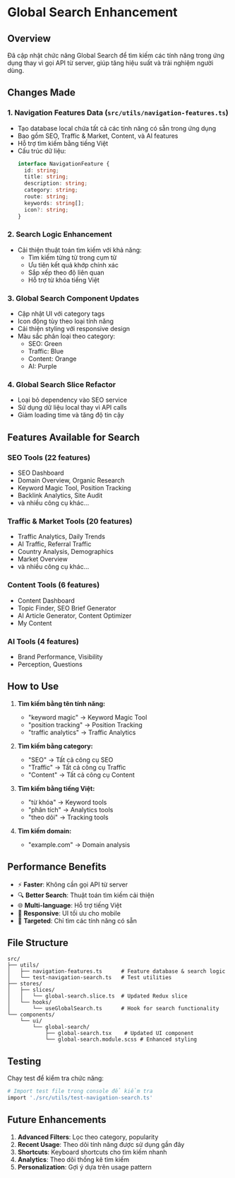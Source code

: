 # Global Search Enhancement

## Overview

Đã cập nhật chức năng Global Search để tìm kiếm các tính năng trong ứng dụng thay vì gọi API từ server, giúp tăng hiệu suất và trải nghiệm người dùng.

## Changes Made

### 1. Navigation Features Data (`src/utils/navigation-features.ts`)

- Tạo database local chứa tất cả các tính năng có sẵn trong ứng dụng
- Bao gồm SEO, Traffic & Market, Content, và AI features
- Hỗ trợ tìm kiếm bằng tiếng Việt
- Cấu trúc dữ liệu:
  ```typescript
  interface NavigationFeature {
    id: string;
    title: string;
    description: string;
    category: string;
    route: string;
    keywords: string[];
    icon?: string;
  }
  ```

### 2. Search Logic Enhancement

- Cải thiện thuật toán tìm kiếm với khả năng:
  - Tìm kiếm từng từ trong cụm từ
  - Ưu tiên kết quả khớp chính xác
  - Sắp xếp theo độ liên quan
  - Hỗ trợ từ khóa tiếng Việt

### 3. Global Search Component Updates

- Cập nhật UI với category tags
- Icon động tùy theo loại tính năng
- Cải thiện styling với responsive design
- Màu sắc phân loại theo category:
  - SEO: Green
  - Traffic: Blue
  - Content: Orange
  - AI: Purple

### 4. Global Search Slice Refactor

- Loại bỏ dependency vào SEO service
- Sử dụng dữ liệu local thay vì API calls
- Giảm loading time và tăng độ tin cậy

## Features Available for Search

### SEO Tools (22 features)

- SEO Dashboard
- Domain Overview, Organic Research
- Keyword Magic Tool, Position Tracking
- Backlink Analytics, Site Audit
- và nhiều công cụ khác...

### Traffic & Market Tools (20 features)

- Traffic Analytics, Daily Trends
- AI Traffic, Referral Traffic
- Country Analysis, Demographics
- Market Overview
- và nhiều công cụ khác...

### Content Tools (6 features)

- Content Dashboard
- Topic Finder, SEO Brief Generator
- AI Article Generator, Content Optimizer
- My Content

### AI Tools (4 features)

- Brand Performance, Visibility
- Perception, Questions

## How to Use

1. **Tìm kiếm bằng tên tính năng:**

   - "keyword magic" → Keyword Magic Tool
   - "position tracking" → Position Tracking
   - "traffic analytics" → Traffic Analytics

2. **Tìm kiếm bằng category:**

   - "SEO" → Tất cả công cụ SEO
   - "Traffic" → Tất cả công cụ Traffic
   - "Content" → Tất cả công cụ Content

3. **Tìm kiếm bằng tiếng Việt:**

   - "từ khóa" → Keyword tools
   - "phân tích" → Analytics tools
   - "theo dõi" → Tracking tools

4. **Tìm kiếm domain:**
   - "example.com" → Domain analysis

## Performance Benefits

- ⚡ **Faster**: Không cần gọi API từ server
- 🔍 **Better Search**: Thuật toán tìm kiếm cải thiện
- 🌐 **Multi-language**: Hỗ trợ tiếng Việt
- 📱 **Responsive**: UI tối ưu cho mobile
- 🎯 **Targeted**: Chỉ tìm các tính năng có sẵn

## File Structure

```
src/
├── utils/
│   ├── navigation-features.ts      # Feature database & search logic
│   └── test-navigation-search.ts   # Test utilities
├── stores/
│   ├── slices/
│   │   └── global-search.slice.ts  # Updated Redux slice
│   └── hooks/
│       └── useGlobalSearch.ts      # Hook for search functionality
└── components/
    └── ui/
        └── global-search/
            ├── global-search.tsx    # Updated UI component
            └── global-search.module.scss # Enhanced styling
```

## Testing

Chạy test để kiểm tra chức năng:

```bash
# Import test file trong console để kiểm tra
import './src/utils/test-navigation-search.ts'
```

## Future Enhancements

1. **Advanced Filters**: Lọc theo category, popularity
2. **Recent Usage**: Theo dõi tính năng được sử dụng gần đây
3. **Shortcuts**: Keyboard shortcuts cho tìm kiếm nhanh
4. **Analytics**: Theo dõi thống kê tìm kiếm
5. **Personalization**: Gợi ý dựa trên usage pattern
